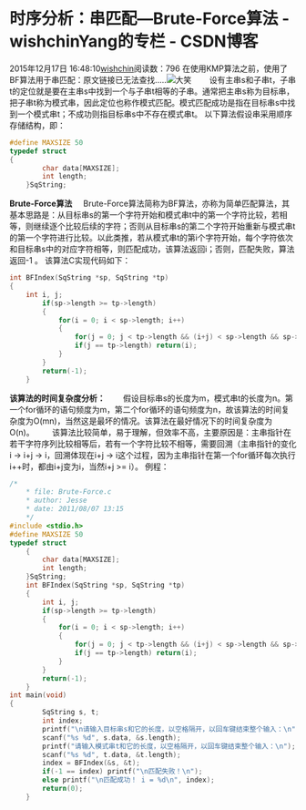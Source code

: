 # 时序分析：串匹配—Brute-Force算法 - wishchinYang的专栏 - CSDN博客
2015年12月17日 16:48:10[wishchin](https://me.csdn.net/wishchin)阅读数：796
 在使用KMP算法之前，使用了BF算法用于串匹配：原文链接已无法查找.....![大笑](http://static.blog.csdn.net/xheditor/xheditor_emot/default/laugh.gif)
       设有主串s和子串t，子串t的定位就是要在主串s中找到一个与子串t相等的子串。通常把主串s称为目标串，把子串t称为模式串，因此定位也称作模式匹配。模式匹配成功是指在目标串s中找到一个模式串t；不成功则指目标串s中不存在模式串t。
以下算法假设串采用顺序存储结构，即：
```cpp
#define MAXSIZE 50
typedef struct
{
        char data[MAXSIZE];
        int length;
    }SqString;
```
**Brute-Force算法**
    Brute-Force算法简称为BF算法，亦称为简单匹配算法，其基本思路是：从目标串s的第一个字符开始和模式串t中的第一个字符比较，若相等，则继续逐个比较后续的字符；否则从目标串s的第二个字符开始重新与模式串t的第一个字符进行比较。以此类推，若从模式串t的第i个字符开始，每个字符依次和目标串s中的对应字符相等，则匹配成功，该算法返回i；否则，匹配失败，算法返回-1 。
该算法C实现代码如下：
```cpp
int BFIndex(SqString *sp, SqString *tp)
{
    int i, j;
        if(sp->length >= tp->length)
        {
            for(i = 0; i < sp->length; i++)
            {
                for(j = 0; j < tp->length && (i+j) < sp->length && sp->data[i+j] == tp->data[j]; j++);
                if(j == tp->length) return(i);
            }
        }
        return(-1);
    }
```
**该算法的时间复杂度分析：**
       假设目标串s的长度为m，模式串t的长度为n。第一个for循环的语句频度为m，第二个for循环的语句频度为n，故该算法的时间复杂度为O(mn)，当然这是最坏的情况。该算法在最好情况下的时间复杂度为O(n)。
       该算法比较简单，易于理解，但效率不高，主要原因是：主串指针在若干字符序列比较相等后，若有一个字符比较不相等，需要回溯（主串指针的变化 i -> i+j -> i，回溯体现在i+j -> i这个过程，因为主串指针在第一个for循环每次执行i++时，都由i+j变为i，当然i+j >= i）。
例程：
```cpp
/*
    * file: Brute-Force.c
    * author: Jesse
    * date: 2011/08/07 13:15
    */
#include <stdio.h>
#define MAXSIZE 50
typedef struct
    {
        char data[MAXSIZE];
        int length;
    }SqString;
    int BFIndex(SqString *sp, SqString *tp)
    {
        int i, j;
        if(sp->length >= tp->length)
        {
            for(i = 0; i < sp->length; i++)
            {
                for(j = 0; j < tp->length && (i+j) < sp->length && sp->data[i+j] == tp->data[j]; j++);
                if(j == tp->length) return(i);
            }
        }
        return(-1);
    }
int main(void)
{
        SqString s, t;
        int index;
        printf("\n请输入目标串s和它的长度，以空格隔开，以回车键结束整个输入：\n");
        scanf("%s %d", s.data, &s.length);
        printf("请输入模式串t和它的长度，以空格隔开，以回车键结束整个输入：\n");
        scanf("%s %d", t.data, &t.length);
        index = BFIndex(&s, &t);
        if(-1 == index) printf("\n匹配失败！\n");
        else printf("\n匹配成功！ i = %d\n", index);
        return(0);
    }
```
